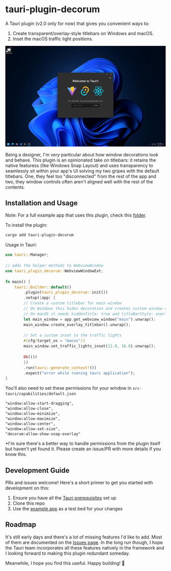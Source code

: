# tauri-plugin-decorum

A Tauri plugin (v2.0 only for now) that gives you convenient ways to:

1. Create transparent/overlay-style titlebars on Windows and macOS.
2. Inset the macOS traffic light positions.

![demo](./wheeee.gif)

Being a designer, I'm _very_ particular about how window decorations look and behave. This plugin is an opinionated take on titlebars: it retains the native featuress (like Windows Snap Layout) and uses transparency to seamlessly sit within your app's UI solving my two gripes with the default titlebars. One, they feel too "disconnected" from the rest of the app and two, they window controls often aren't aligned well with the rest of the contents.

## Installation and Usage

Note: For a full example app that uses this plugin, check this [folder](examples/tauri-app/).

To install the plugin:
```bash
cargo add tauri-plugin-decorum
```

Usage in Tauri:
```rust
use tauri::Manager;

// adds the helper methods to WebviewWindow
use tauri_plugin_decorum::WebviewWindowExt;

fn main() {
    tauri::Builder::default()
        .plugin(tauri_plugin_decorum::init())
        .setup(|app| {
	    // Create a custom titlebar for main window
	    // On Windows this hides decoration and creates custom window controls
	    // On macOS it needs hiddenTitle: true and titleBarStyle: overlay
	    let main_window = app.get_webview_window("main").unwrap();
	    main_window.create_overlay_titlebar().unwrap();

	    // Set a custom inset to the traffic lights
	    #[cfg(target_os = "macos")]
	    main_window.set_traffic_lights_inset(12.0, 16.0).unwrap();

	    Ok(())
        })
        .run(tauri::generate_context!())
        .expect("error while running tauri application");
}
```

You'll also need to set these permissions for your window in `src-tauri/capabilities/default.json`
```
"window:allow-start-dragging",
"window:allow-close",
"window:allow-minimize",
"window:allow-maximize",
"window:allow-center",
"window:allow-set-size",
"decorum:allow-show-snap-overlay"
```

*I'm sure there's a better way to handle permissions from the plugin itself but haven't yet found it. Please create an issue/PR with more details if you know this.


## Development Guide

PRs and issues welcome! Here's a short primer to get you started with development on this:
1. Ensure you have all the [Tauri prerequisites](https://beta.tauri.app/start/prerequisites/) set up
2. Clone this repo
3. Use the [example app](examples/tauri-app) as a test bed for your changes

## Roadmap

It's still early days and there's a lot of missing features I'd like to add. Most of them are documented on the [Issues page](https://github.com/clearlysid/tauri-plugin-decorum/issues).
In the long run though, I hope the Tauri team incorporates all these features natively in the framework and I looking forward to making this plugin redundant someday.

Meanwhile, I hope you find this useful. Happy building! 🥂
